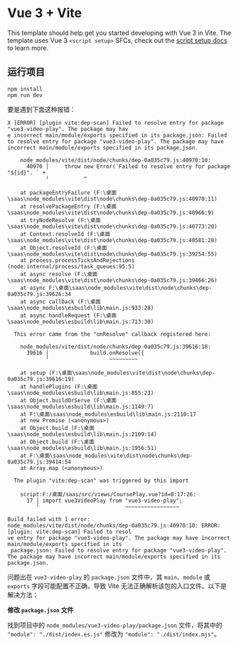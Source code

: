 # Vue 3 + Vite

This template should help get you started developing with Vue 3 in Vite. The template uses Vue 3 `<script setup>` SFCs, check out the [script setup docs](https://v3.vuejs.org/api/sfc-script-setup.html#sfc-script-setup) to learn more.

## 运行项目

```npm
npm install
npm run dev
```

要是遇到下面这种报错：

```
X [ERROR] [plugin vite:dep-scan] Failed to resolve entry for package "vue3-video-play". The package may hav
e incorrect main/module/exports specified in its package.json: Failed to resolve entry for package "vue3-video-play". The package may have incorrect main/module/exports specified in its package.json.

    node_modules/vite/dist/node/chunks/dep-0a035c79.js:40970:10:
      40970 │     throw new Error(`Failed to resolve entry for package "${id}". ` +
            ╵           ^

    at packageEntryFailure (F:\桌面\saas\node_modules\vite\dist\node\chunks\dep-0a035c79.js:40970:11)      
    at resolvePackageEntry (F:\桌面\saas\node_modules\vite\dist\node\chunks\dep-0a035c79.js:40966:9)       
    at tryNodeResolve (F:\桌面\saas\node_modules\vite\dist\node\chunks\dep-0a035c79.js:40773:20)
    at Context.resolveId (F:\桌面\saas\node_modules\vite\dist\node\chunks\dep-0a035c79.js:40581:28)        
    at Object.resolveId (F:\桌面\saas\node_modules\vite\dist\node\chunks\dep-0a035c79.js:39254:55)
    at process.processTicksAndRejections (node:internal/process/task_queues:95:5)
    at async resolve (F:\桌面\saas\node_modules\vite\dist\node\chunks\dep-0a035c79.js:39466:26)
    at async F:\桌面\saas\node_modules\vite\dist\node\chunks\dep-0a035c79.js:39626:34
    at async callback (F:\桌面\saas\node_modules\esbuild\lib\main.js:933:28)
    at async handleRequest (F:\桌面\saas\node_modules\esbuild\lib\main.js:713:30)

  This error came from the "onResolve" callback registered here:

    node_modules/vite/dist/node/chunks/dep-0a035c79.js:39616:18:
      39616 │             build.onResolve({
            ╵                   ~~~~~~~~~

    at setup (F:\桌面\saas\node_modules\vite\dist\node\chunks\dep-0a035c79.js:39616:19)
    at handlePlugins (F:\桌面\saas\node_modules\esbuild\lib\main.js:855:23)
    at Object.buildOrServe (F:\桌面\saas\node_modules\esbuild\lib\main.js:1149:7)
    at F:\桌面\saas\node_modules\esbuild\lib\main.js:2110:17
    at new Promise (<anonymous>)
    at Object.build (F:\桌面\saas\node_modules\esbuild\lib\main.js:2109:14)
    at Object.build (F:\桌面\saas\node_modules\esbuild\lib\main.js:1956:51)
    at F:\桌面\saas\node_modules\vite\dist\node\chunks\dep-0a035c79.js:39414:54
    at Array.map (<anonymous>)

  The plugin "vite:dep-scan" was triggered by this import

    script:F:/桌面/saas/src/views/CoursePlay.vue?id=0:17:26:
      17 │ import vue3VideoPlay from "vue3-video-play";
         ╵                           ~~~~~~~~~~~~~~~~~

Build failed with 1 error:
node_modules/vite/dist/node/chunks/dep-0a035c79.js:40970:10: ERROR: [plugin: vite:dep-scan] Failed to resol
ve entry for package "vue3-video-play". The package may have incorrect main/module/exports specified in its
 package.json: Failed to resolve entry for package "vue3-video-play". The package may have incorrect main/module/exports specified in its package.json.
```

问题出在 `vue3-video-play` 的 `package.json` 文件中，其 `main`、`module` 或 `exports` 字段可能配置不正确，导致 Vite 无法正确解析该包的入口文件。以下是解决方法：

**修改 `package.json` 文件**

找到项目中的 `node_modules/vue3-video-play/package.json` 文件，将其中的 `"module": "./dist/index.es.js"` 修改为 `"module": "./dist/index.mjs"`。
